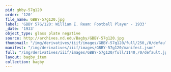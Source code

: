 ```yaml
---
pid: gbby-57g120
order: '120'
file_name: GBBY-57g120.jpg
label: 'GBBY 57G/120: William E. Ream: Football Player - 1933'
_date: '1933'
object_type: glass plate negative
source: http://archives.nd.edu/Bagby/GBBY-57g120.jpg
thumbnail: "/img/derivatives/iiif/images/GBBY-57g120/full/250,/0/default.jpg"
manifest: "/img/derivatives/iiif/images/GBBY-57g120/manifest.json"
full: "/img/derivatives/iiif/images/GBBY-57g120/full/1140,/0/default.jpg"
layout: bagby_item
collection: bagby
---
```

